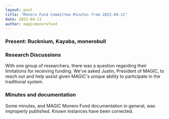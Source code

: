 ```yaml
---
layout: post
title: "Monero Fund Committee Minutes from 2023-04-11"
date: 2023-04-11
author: magicmonerofund
---
```


### Present: Rucknium, Kayaba, monerobull

### Research Discussions

With one group of researchers, there was a question regarding their limitations for receiving funding. We've asked Justin, President of MAGIC, to reach out and help assist given MAGIC's unique ability to participate in the traditional system.

### Minutes and documentation

Some minutes, and MAGIC Monero Fund documentation in general, was improperly published. Known instances have been corrected.
